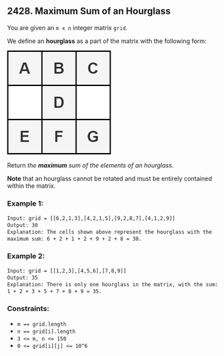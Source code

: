 ## 2428. Maximum Sum of an Hourglass

You are given an ```m x n``` integer matrix ```grid```.

We define an **hourglass** as a part of the matrix with the following form:

![Example](images/example.jpg)

Return *the **maximum** sum of the elements of an hourglass*.

**Note** that an hourglass cannot be rotated and must be entirely contained within the matrix.

### Example 1:
```
Input: grid = [[6,2,1,3],[4,2,1,5],[9,2,8,7],[4,1,2,9]]
Output: 30
Explanation: The cells shown above represent the hourglass with the maximum sum: 6 + 2 + 1 + 2 + 9 + 2 + 8 = 30.
```
### Example 2:
```
Input: grid = [[1,2,3],[4,5,6],[7,8,9]]
Output: 35
Explanation: There is only one hourglass in the matrix, with the sum: 1 + 2 + 3 + 5 + 7 + 8 + 9 = 35.
```

### Constraints:

* ```m == grid.length```
* ```n == grid[i].length```
* ```3 <= m, n <= 150```
* ```0 <= grid[i][j] <= 10^6```